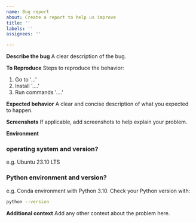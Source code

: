 ```yaml
---
name: Bug report
about: Create a report to help us improve
title: ''
labels: ''
assignees: ''

---
```


**Describe the bug**
A clear description of the bug.

**To Reproduce**
Steps to reproduce the behavior:
1. Go to '...'
2. Install '....'
3. Run commands '....'

**Expected behavior**
A clear and concise description of what you expected to happen.

**Screenshots**
If applicable, add screenshots to help explain your problem.

**Environment**

### operating system and version?
e.g. Ubuntu 23.10 LTS

### Python environment and version?
e.g. Conda environment with Python 3.10. Check your Python version with:
```sh
python --version
```

**Additional context**
Add any other context about the problem here.
